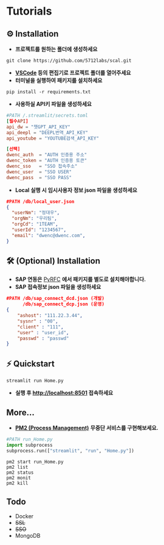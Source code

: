 # Tutorials
## ⚙️ Installation
* **프로젝트를 원하는 폴더에 생성하세요**
```shell script
git clone https://github.com/5712labs/scal.git
```
* **[VSCode](https://code.visualstudio.com) 등의 편집기로 프로젝트 폴더를 열어주세요** 
* **터미널을 실행하여 패키지를 설치하세요**
```shell script
pip install -r requirements.txt
```
* **사용하실 API키 파일을 생성하세요**
```toml
#PATH /.streamlit/secrets.toml
[필수API]
api_dw = "챗GPT_API_KEY"
api_deepl = "DEEPL번역_API_KEY"
api_youtube = "YOUTUBE검색_API_KEY"

[선택]
dwenc_auth  = "AUTH 인증용 주소"
dwenc_token = "AUTH 인증용 토큰"
dwenc_sso   = "SSO 접속주소"
dwenc_user  = "SSO USER"
dwenc_pass  = "SSO PASS"
```
* **Local 실행 시 임시사용자 정보 json 파일을 생성하세요**
```json
#PATH /db/local_user.json
{
  "userNm": "정대우", 
  "orgNm": "우리팀", 
  "orgCd": "1TEAM", 
  "userId": "1234567", 
  "email": "dwenc@dwenc.com", 
}
```
## 🛠️ (Optional) Installation
* **SAP 연동은** [PyRFC](https://github.com/SAP/PyRFC) **에서 패키지를 별도로 설치해야합니다.**
* **SAP 접속정보 json 파일을 생성하세요**
```json
#PATH /db/sap_connect_dcd.json (개발)
      /db/sap_connect_dcp.json (운영)
{
    "ashost": "111.22.3.44",
    "sysnr" : "00",
    "client" : "111",
    "user" : "user_id",
    "passwd" : "passwd"
}
```
## ⚡ Quickstart
```shell script
streamlit run Home.py
```
* **실행 후 [http://localhost:8501](http://localhost:8501) 접속하세요**

## More...
* **[PM2 (Process Management)](https://pm2.keymetrics.io)** **무중단 서비스를 구현해보세요.**
```python
#PATH run_Home.py
import subprocess
subprocess.run(["streamlit", "run", "Home.py"])
```

```shell script
pm2 start run_Home.py
pm2 list
pm2 status
pm2 monit
pm2 kill
```

## Todo
- Docker
- ~~SSL~~
- ~~SSO~~
- MongoDB

